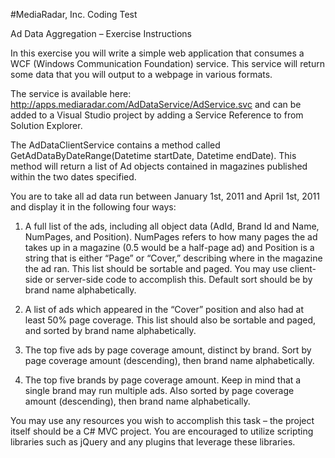 #MediaRadar, Inc. Coding Test 

Ad Data Aggregation – Exercise Instructions

In this exercise you will write a simple web application that consumes a WCF (Windows Communication Foundation) service. This service will return some data that you will output to a webpage in various formats.

The service is available here: http://apps.mediaradar.com/AdDataService/AdService.svc and can be added to a Visual Studio project by adding a Service Reference to from Solution Explorer.

The AdDataClientService contains a method called GetAdDataByDateRange(Datetime startDate, Datetime endDate). This method will return a list of Ad objects contained in magazines published within the two dates specified.

You are to take all ad data run between January 1st, 2011 and April 1st, 2011 and display it in the following four ways:

1. A full list of the ads, including all object data (AdId, Brand Id and Name, NumPages, and Position). NumPages refers to how many pages the ad takes up in a magazine (0.5 would be a half-page ad) and Position is a string that is either “Page” or “Cover,” describing where in the magazine the ad ran. This list should be sortable and paged. You may use client-side or server-side code to accomplish this. Default sort should be by brand name alphabetically.

2. A list of ads which appeared in the “Cover” position and also had at least 50% page coverage. This list should also be sortable and paged, and sorted by brand name alphabetically.

3. The top five ads by page coverage amount, distinct by brand. Sort by page coverage amount (descending), then brand name alphabetically.

4. The top five brands by page coverage amount. Keep in mind that a single brand may run multiple ads. Also sorted by page coverage amount (descending), then brand name alphabetically.

You may use any resources you wish to accomplish this task – the project itself should be a C# MVC project. You are encouraged to utilize scripting libraries such as jQuery and any plugins that leverage these libraries.
